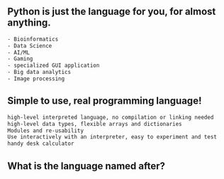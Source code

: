 ## Python is just the language for you, for almost anything.

```bash
- Bioinformatics
- Data Science
- AI/ML
- Gaming
- specialized GUI application
- Big data analytics
- Image processing
```

## Simple to use, real programming language!
```bash
high-level interpreted language, no compilation or linking needed
high-level data types, flexible arrays and dictionaries
Modules and re-usability
Use interactively with an interpreter, easy to experiment and test
handy desk calculator
```

## What is the language named after?

